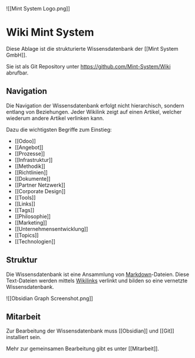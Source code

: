 ![[Mint System Logo.png]]

# Wiki Mint System

Diese Ablage ist die strukturierte Wissensdatenbank der [[Mint System GmbH]].

Sie ist als Git Repository unter <https://github.com/Mint-System/Wiki> abrufbar.

## Navigation

Die Navigation der Wissensdatenbank erfolgt nicht hierarchisch, sondern entlang von Beziehungen. Jeder Wikilink zeigt auf einen Artikel, welcher wiederum andere Artikel verlinken kann.

Dazu die wichtigsten Begriffe zum Einstieg:
* [[Odoo]]
* [[Angebot]]
* [[Prozesse]]
* [[Infrastruktur]]
* [[Methodik]]
* [[Richtlinien]]
* [[Dokumente]]
* [[Partner Netzwerk]]
* [[Corporate Design]]
* [[Tools]]
* [[Links]]
* [[Tags]]
* [[Philosophie]]
* [[Marketing]]
* [[Unternehmensentwicklung]]
* [[Topics]]
* [[Technologien]]

## Struktur

Die Wissensdatenbank ist eine Ansammlung von [Markdown](https://de.wikipedia.org/wiki/Markdown)-Dateien. Diese Text-Dateien werden mittels [Wikilinks](https://de.wikipedia.org/wiki/Hilfe:Links)  verlinkt und bilden so eine vernetzte Wissensdatenbank.

![[Obsidian Graph Screenshot.png]]

## Mitarbeit

Zur Bearbeitung der Wissensdatenbank muss [[Obsidian]] und [[Git]] installiert sein.

Mehr zur gemeinsamen Bearbeitung gibt es unter [[Mitarbeit]]. 